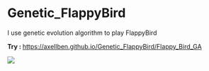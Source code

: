 # Genetic_FlappyBird
I use genetic evolution algorithm to play FlappyBird

<strong> Try : </strong>
<a> https://axellben.github.io/Genetic_FlappyBird/Flappy_Bird_GA </a>

![](assets/flappybird.gif)
